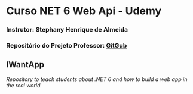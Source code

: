 ﻿# Curso NET 6 Web Api - Udemy 
### Instrutor: Stephany Henrique de Almeida
### Repositório do Projeto Professor: [GitGub](https://github.com/StephanyBatista/IWantApp)

## IWantApp
_Repository to teach students about .NET 6 and how to build a web app in the real world._